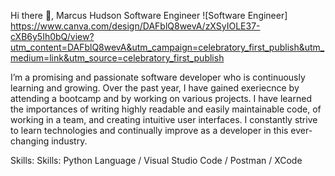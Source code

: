 Hi there 👋, Marcus Hudson
Software Engineer
![Software Engineer] https://www.canva.com/design/DAFblQ8wevA/zXSyIOLE37-cXB6y5Ih0bQ/view?utm_content=DAFblQ8wevA&utm_campaign=celebratory_first_publish&utm_medium=link&utm_source=celebratory_first_publish

I’m a promising and passionate software developer who is continuously learning and growing. Over the past year, I have gained exeriecnce by attending a bootcamp and by working on various projects. I have learned the importances of writing highly readable and easily maintainable code, of working in a team, and creating intuitive user interfaces. I constantly strive to learn technologies and continually improve as a developer in this ever-changing industry.

Skills: Skills: Python Language / Visual Studio Code / Postman / XCode
